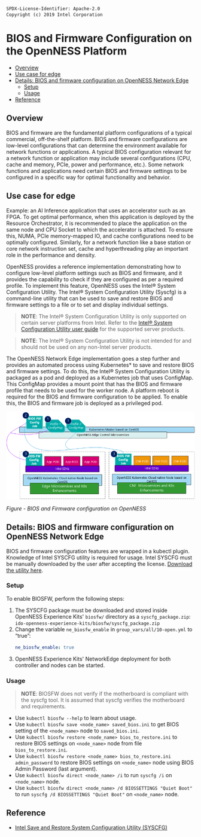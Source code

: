 ```text
SPDX-License-Identifier: Apache-2.0
Copyright (c) 2019 Intel Corporation
```
<!-- omit in toc -->
# BIOS and Firmware Configuration on the OpenNESS Platform
- [Overview](#overview)
- [Use case for edge](#use-case-for-edge)
- [Details: BIOS and firmware configuration on OpenNESS Network Edge](#details-bios-and-firmware-configuration-on-openness-network-edge)
  - [Setup](#setup)
  - [Usage](#usage)
- [Reference](#reference)

## Overview

BIOS and firmware are the fundamental platform configurations of a typical commercial, off-the-shelf platform. BIOS and firmware configurations are low-level configurations that can determine the environment available for network functions or applications. A typical BIOS configuration relevant for a network function or application may include several configurations (CPU, cache and memory, PCIe, power and performance, etc.). Some network functions and applications need certain BIOS and firmware settings to be configured in a specific way for optimal functionality and behavior.

## Use case for edge

Example: an AI Inference application that uses an accelerator such as an FPGA. 
To get optimal performance, when this application is deployed by the Resource Orchestrator, it is recommended to place the application on the same node and CPU Socket to which the accelerator is attached. To ensure this, NUMA, PCIe memory-mapped IO, and cache configurations need to be optimally configured. Similarly, for a network function like a base station or core network instruction set, cache and hyperthreading play an important role in the performance and density.

OpenNESS provides a reference implementation demonstrating how to configure low-level platform settings such as BIOS and firmware, and it provides the capability to check if they are configured as per a required profile. To implement this feature, OpenNESS uses the Intel® System Configuration Utility. The Intel® System Configuration Utility (Syscfg) is a command-line utility that can be used to save and restore BIOS and firmware settings to a file or to set and display individual settings.

>**NOTE**: The Intel® System Configuration Utility is only supported on certain server platforms from Intel. Refer to the [Intel® System Configuration Utility user guide](https://www.intel.com/content/dam/support/us/en/documents/server-products/server-boards/intel-syscfg-userguide-v1-03.pdf) for the supported server products.

>**NOTE**: The Intel® System Configuration Utility is not intended for and should not be used on any non-Intel server products.

The OpenNESS Network Edge implementation goes a step further and provides an automated process using Kubernetes\* to save and restore BIOS and firmware settings. To do this, the Intel® System Configuration Utility is packaged as a pod and deployed as a Kubernetes job that uses ConfigMap. This ConfigMap provides a mount point that has the BIOS and firmware profile that needs to be used for the worker node. A platform reboot is required for the BIOS and firmware configuration to be applied. To enable this, the BIOS and firmware job is deployed as a privileged pod.

 ![BIOS and Firmware configuration on OpenNESS](biosfw-images/openness_biosfw.png)

 _Figure - BIOS and Firmware configuration on OpenNESS_

## Details: BIOS and firmware configuration on OpenNESS Network Edge

BIOS and firmware configuration features are wrapped in a kubectl plugin.
Knowledge of Intel SYSCFG utility is required for usage.
Intel SYSCFG must be manually downloaded by the user after accepting the license.
[Download the utility here](https://downloadcenter.intel.com/download/29693/Save-and-Restore-System-Configuration-Utility-SYSCFG).

### Setup
To enable BIOSFW, perform the following steps:
1. The SYSCFG package must be downloaded and stored inside OpenNESS Experience Kits' `biosfw/` directory as a `syscfg_package.zip`:
`ido-openness-experience-kits/biosfw/syscfg_package.zip`
2. Change the variable `ne_biosfw_enable` in `group_vars/all/10-open.yml` to “true”:
   ```yaml
   ne_biosfw_enable: true
   ```
3. OpenNESS Experience Kits' NetworkEdge deployment for both controller and nodes can be started.

### Usage

>**NOTE**: BIOSFW does not verify if the motherboard is compliant with the syscfg tool. It is assumed that syscfg verifies the motherboard and requirements.

* Use `kubectl biosfw --help` to learn about usage.
* Use `kubectl biosfw save <node_name> saved_bios.ini` to get BIOS setting of the `<node_name>` node to `saved_bios.ini`.
* Use `kubectl biosfw restore <node_name> bios_to_restore.ini` to restore BIOS settings on `<node_name>` node from file `bios_to_restore.ini`.
* Use `kubectl biosfw restore <node_name> bios_to_restore.ini admin_password` to restore BIOS settings on `<node_name>` node using BIOS Admin Password (last argument).
* Use `kubectl biosfw direct <node_name> /i` to run `syscfg /i` on `<node_name>` node.
* Use `kubectl biosfw direct <node_name> /d BIOSSETTINGS "Quiet Boot"` to run `syscfg /d BIOSSETTINGS "Quiet Boot"` on `<node_name>` node.

## Reference
- [Intel Save and Restore System Configuration Utility (SYSCFG)](https://downloadcenter.intel.com/download/28713/Save-and-Restore-System-Configuration-Utility-SYSCFG-)
